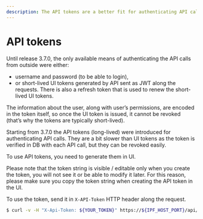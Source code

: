 ```yaml
---
description: The API tokens are a better fit for authenticating API calls originating from systems. They are a bit slower than UI tokens, but they can be revoked easily.
---
```


# API tokens

Until release 3.7.0, the only available means of authenticating the API
calls from outside were either:
* username and password (to be able to login),
* or short-lived UI tokens generated by API sent as JWT along the
requests. There is also a refresh token that is used to renew the
short-lived UI tokens.

The information about the user, along with user’s permissions, are
encoded in the token itself, so once the UI token is issued, it cannot
be revoked (that’s why the tokens are typically short-lived).

Starting from 3.7.0 the API tokens (long-lived) were introduced for
authenticating API calls. They are a bit slower than UI tokens as the 
token is verified in DB with each API call, but they can be revoked easily.

To use API tokens, you need to generate them in UI.

Please note that the token string is visible / editable only when you
create the token, you will not see it or be able to modify it later.
For this reason, please make sure you copy the token string when creating
the API token in the UI.

To use the token, send it in `X-API-Token` HTTP header along the
request.

``` bash
$ curl -v -H "X-Api-Token: ${YOUR_TOKEN}" https://${IPF_HOST_PORT}/api/v5.0/api-tokens
```
